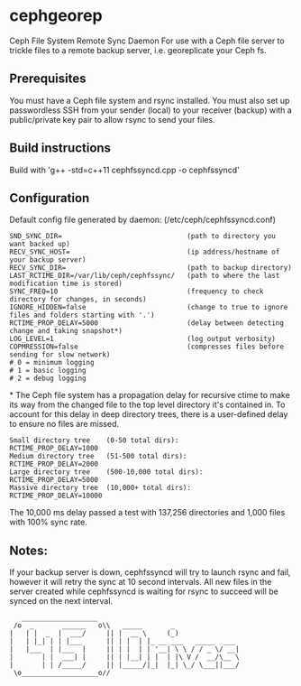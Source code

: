 # cephgeorep
Ceph File System Remote Sync Daemon
For use with a Ceph file server to trickle files to a remote backup server, i.e. georeplicate your Ceph fs.

## Prerequisites
You must have a Ceph file system and rsync installed. You must also set up passwordless SSH from your sender (local) to your
receiver (backup) with a public/private key pair to allow rsync to send your files.

## Build instructions
Build with 'g++ -std=c++11 cephfssyncd.cpp -o cephfssyncd'

## Configuration
Default config file generated by daemon: (/etc/ceph/cephfssyncd.conf)

```
SND_SYNC_DIR=                               (path to directory you want backed up)
RECV_SYNC_HOST=                             (ip address/hostname of your backup server)
RECV_SYNC_DIR=                              (path to backup directory)
LAST_RCTIME_DIR=/var/lib/ceph/cephfssync/   (path to where the last modification time is stored)
SYNC_FREQ=10                                (frequency to check directory for changes, in seconds)
IGNORE_HIDDEN=false                         (change to true to ignore files and folders starting with '.')
RCTIME_PROP_DELAY=5000                      (delay between detecting change and taking snapshot*)
LOG_LEVEL=1                                 (log output verbosity)
COPMRESSION=false                           (compresses files before sending for slow network)
# 0 = minimum logging
# 1 = basic logging
# 2 = debug logging
```

\* The Ceph file system has a propagation delay for recursive ctime to make its way from the changed file to the
top level directory it's contained in. To account for this delay in deep directory trees, there is a user-defined
delay to ensure no files are missed.
```
Small directory tree    (0-50 total dirs):        RCTIME_PROP_DELAY=1000
Medium directory tree   (51-500 total dirs):      RCTIME_PROP_DELAY=2000
Large directory tree    (500-10,000 total dirs):  RCTIME_PROP_DELAY=5000
Massive directory tree  (10,000+ total dirs):     RCTIME_PROP_DELAY=10000
```
The 10,000 ms delay passed a test with 137,256 directories and 1,000 files with 100% sync rate.

## Notes:
If your backup server is down, cephfssyncd will try to launch rsync and fail, however it will retry the sync at 10 second
intervals. All new files in the server created while cephfssyncd is waiting for rsync to succeed will be synced on the next interval.

```
   ___________________  
 /o  _       ______   o\\   _____       _
|   | |  _  |  ___/     || |  __ \     (_)               
|   | |_| | | |___      || | |  | |_ __ ___   _____  ___  
|   |___  | |___  |     || | |  | | '__| \ \ / / _ \/ __|
|       | |  ___| |     || | |__| | |  | |\ V /  __/\__ \
|       | | /_____/     || |_____/|_|  |_| \_/ \___||___/
 \o___________________o// 
